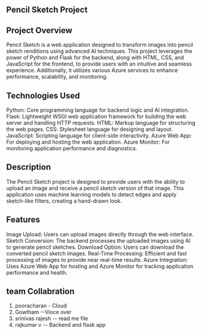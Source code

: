 ## Pencil Sketch Project

## Project Overview
Pencil Sketch is a web application designed to transform images into pencil sketch renditions using advanced AI techniques. This project leverages the power of Python and Flask for the backend, along with HTML, CSS, and JavaScript for the frontend, to provide users with an intuitive and seamless experience. Additionally, it utilizes various Azure services to enhance performance, scalability, and monitoring.


## Technologies Used
Python: Core programming language for backend logic and AI integration.
Flask: Lightweight WSGI web application framework for building the web server and handling HTTP requests.
HTML: Markup language for structuring the web pages.
CSS: Stylesheet language for designing and layout.
JavaScript: Scripting language for client-side interactivity.
Azure Web App: For deploying and hosting the web application.
Azure Monitor: For monitoring application performance and diagnostics.


## Description
The Pencil Sketch project is designed to provide users with the ability to upload an image and receive a pencil sketch version of that image. This application uses machine learning models to detect edges and apply sketch-like filters, creating a hand-drawn look.

## Features
Image Upload: Users can upload images directly through the web interface.
Sketch Conversion: The backend processes the uploaded images using AI to generate pencil sketches.
Download Option: Users can download the converted pencil sketch images.
Real-Time Processing: Efficient and fast processing of images to provide near real-time results.
Azure Integration: Uses Azure Web App for hosting and Azure Monitor for tracking application performance and health.


## team Collabration

1. pooracharan - Cloud 
2. Gowtham --Vioce over
3. srinivas rajesh  -- read me file
4. rajkumar v  -- Backend and flask app

